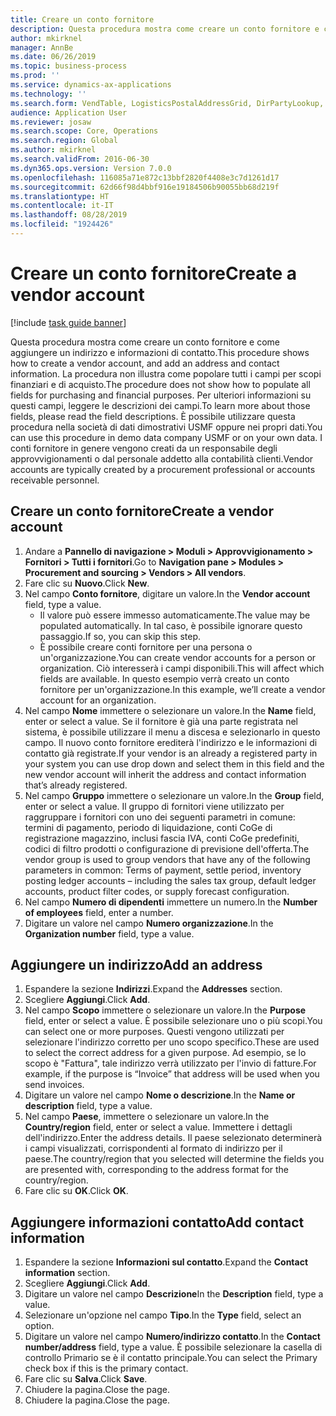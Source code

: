 ```yaml
---
title: Creare un conto fornitore
description: Questa procedura mostra come creare un conto fornitore e come aggiungere un indirizzo e informazioni di contatto.
author: mkirknel
manager: AnnBe
ms.date: 06/26/2019
ms.topic: business-process
ms.prod: ''
ms.service: dynamics-ax-applications
ms.technology: ''
ms.search.form: VendTable, LogisticsPostalAddressGrid, DirPartyLookup, LogisticsPostalAddress, SysLookupMultiSelectGrid
audience: Application User
ms.reviewer: josaw
ms.search.scope: Core, Operations
ms.search.region: Global
ms.author: mkirknel
ms.search.validFrom: 2016-06-30
ms.dyn365.ops.version: Version 7.0.0
ms.openlocfilehash: 116085a71e872c13bbf2820f4408e3c7d1261d17
ms.sourcegitcommit: 62d66f98d4bbf916e19184506b90055bb68d219f
ms.translationtype: HT
ms.contentlocale: it-IT
ms.lasthandoff: 08/28/2019
ms.locfileid: "1924426"
---
```

# <a name="create-a-vendor-account"></a><span data-ttu-id="497e5-103">Creare un conto fornitore</span><span class="sxs-lookup"><span data-stu-id="497e5-103">Create a vendor account</span></span>

[!include [task guide banner](../../includes/task-guide-banner.md)]

<span data-ttu-id="497e5-104">Questa procedura mostra come creare un conto fornitore e come aggiungere un indirizzo e informazioni di contatto.</span><span class="sxs-lookup"><span data-stu-id="497e5-104">This procedure shows how to create a vendor account, and add an address and contact information.</span></span> <span data-ttu-id="497e5-105">La procedura non illustra come popolare tutti i campi per scopi finanziari e di acquisto.</span><span class="sxs-lookup"><span data-stu-id="497e5-105">The procedure does not show how to populate all fields for purchasing and financial purposes.</span></span> <span data-ttu-id="497e5-106">Per ulteriori informazioni su questi campi, leggere le descrizioni dei campi.</span><span class="sxs-lookup"><span data-stu-id="497e5-106">To learn more about those fields, please read the field descriptions.</span></span> <span data-ttu-id="497e5-107">È possibile utilizzare questa procedura nella società di dati dimostrativi USMF oppure nei propri dati.</span><span class="sxs-lookup"><span data-stu-id="497e5-107">You can use this procedure in demo data company USMF or on your own data.</span></span> <span data-ttu-id="497e5-108">I conti fornitore in genere vengono creati da un responsabile degli approvvigionamenti o dal personale addetto alla contabilità clienti.</span><span class="sxs-lookup"><span data-stu-id="497e5-108">Vendor accounts are typically created by a procurement professional or accounts receivable personnel.</span></span>


## <a name="create-a-vendor-account"></a><span data-ttu-id="497e5-109">Creare un conto fornitore</span><span class="sxs-lookup"><span data-stu-id="497e5-109">Create a vendor account</span></span>
1. <span data-ttu-id="497e5-110">Andare a **Pannello di navigazione > Moduli > Approvvigionamento > Fornitori > Tutti i fornitori**.</span><span class="sxs-lookup"><span data-stu-id="497e5-110">Go to **Navigation pane > Modules > Procurement and sourcing > Vendors > All vendors**.</span></span>
2. <span data-ttu-id="497e5-111">Fare clic su **Nuovo**.</span><span class="sxs-lookup"><span data-stu-id="497e5-111">Click **New**.</span></span>
3. <span data-ttu-id="497e5-112">Nel campo **Conto fornitore**, digitare un valore.</span><span class="sxs-lookup"><span data-stu-id="497e5-112">In the **Vendor account** field, type a value.</span></span>
    - <span data-ttu-id="497e5-113">Il valore può essere immesso automaticamente.</span><span class="sxs-lookup"><span data-stu-id="497e5-113">The value may be populated automatically.</span></span> <span data-ttu-id="497e5-114">In tal caso, è possibile ignorare questo passaggio.</span><span class="sxs-lookup"><span data-stu-id="497e5-114">If so, you can skip this step.</span></span>  
    - <span data-ttu-id="497e5-115">È possibile creare conti fornitore per una persona o un'organizzazione.</span><span class="sxs-lookup"><span data-stu-id="497e5-115">You can create vendor accounts for a person or organization.</span></span> <span data-ttu-id="497e5-116">Ciò interesserà i campi disponibili.</span><span class="sxs-lookup"><span data-stu-id="497e5-116">This will affect which fields are available.</span></span> <span data-ttu-id="497e5-117">In questo esempio verrà creato un conto fornitore per un'organizzazione.</span><span class="sxs-lookup"><span data-stu-id="497e5-117">In this example, we’ll create a vendor account for an organization.</span></span>   
4. <span data-ttu-id="497e5-118">Nel campo **Nome** immettere o selezionare un valore.</span><span class="sxs-lookup"><span data-stu-id="497e5-118">In the **Name** field, enter or select a value.</span></span> <span data-ttu-id="497e5-119">Se il fornitore è già una parte registrata nel sistema, è possibile utilizzare il menu a discesa e selezionarlo in questo campo. Il nuovo conto fornitore erediterà l'indirizzo e le informazioni di contatto già registrate.</span><span class="sxs-lookup"><span data-stu-id="497e5-119">If your vendor is an already a registered party in your system you can use drop down and select them in this field and the new vendor account will inherit the address and contact information that’s already registered.</span></span>
5. <span data-ttu-id="497e5-120">Nel campo **Gruppo** immettere o selezionare un valore.</span><span class="sxs-lookup"><span data-stu-id="497e5-120">In the **Group** field, enter or select a value.</span></span> <span data-ttu-id="497e5-121">Il gruppo di fornitori viene utilizzato per raggruppare i fornitori con uno dei seguenti parametri in comune: termini di pagamento, periodo di liquidazione, conti CoGe di registrazione magazzino, inclusi fascia IVA, conti CoGe predefiniti, codici di filtro prodotti o configurazione di previsione dell'offerta.</span><span class="sxs-lookup"><span data-stu-id="497e5-121">The vendor group is used to group vendors that have any of the following parameters in common: Terms of payment, settle period, inventory posting ledger accounts – including the sales tax group, default ledger accounts, product filter codes, or supply forecast configuration.</span></span>
6. <span data-ttu-id="497e5-122">Nel campo **Numero di dipendenti** immettere un numero.</span><span class="sxs-lookup"><span data-stu-id="497e5-122">In the **Number of employees** field, enter a number.</span></span>
7. <span data-ttu-id="497e5-123">Digitare un valore nel campo **Numero organizzazione**.</span><span class="sxs-lookup"><span data-stu-id="497e5-123">In the **Organization number** field, type a value.</span></span>

## <a name="add-an-address"></a><span data-ttu-id="497e5-124">Aggiungere un indirizzo</span><span class="sxs-lookup"><span data-stu-id="497e5-124">Add an address</span></span>
1. <span data-ttu-id="497e5-125">Espandere la sezione **Indirizzi**.</span><span class="sxs-lookup"><span data-stu-id="497e5-125">Expand the **Addresses** section.</span></span>
2. <span data-ttu-id="497e5-126">Scegliere **Aggiungi**.</span><span class="sxs-lookup"><span data-stu-id="497e5-126">Click **Add**.</span></span>
3. <span data-ttu-id="497e5-127">Nel campo **Scopo** immettere o selezionare un valore.</span><span class="sxs-lookup"><span data-stu-id="497e5-127">In the **Purpose** field, enter or select a value.</span></span> <span data-ttu-id="497e5-128">È possibile selezionare uno o più scopi.</span><span class="sxs-lookup"><span data-stu-id="497e5-128">You can select one or more purposes.</span></span> <span data-ttu-id="497e5-129">Questi vengono utilizzati per selezionare l'indirizzo corretto per uno scopo specifico.</span><span class="sxs-lookup"><span data-stu-id="497e5-129">These are used to select the correct address for a given purpose.</span></span> <span data-ttu-id="497e5-130">Ad esempio, se lo scopo è "Fattura", tale indirizzo verrà utilizzato per l'invio di fatture.</span><span class="sxs-lookup"><span data-stu-id="497e5-130">For example, if the purpose is “Invoice” that address will be used when you send invoices.</span></span>
4. <span data-ttu-id="497e5-131">Digitare un valore nel campo **Nome o descrizione**.</span><span class="sxs-lookup"><span data-stu-id="497e5-131">In the **Name or description** field, type a value.</span></span>
5. <span data-ttu-id="497e5-132">Nel campo **Paese**, immettere o selezionare un valore.</span><span class="sxs-lookup"><span data-stu-id="497e5-132">In the **Country/region** field, enter or select a value.</span></span> <span data-ttu-id="497e5-133">Immettere i dettagli dell'indirizzo.</span><span class="sxs-lookup"><span data-stu-id="497e5-133">Enter the address details.</span></span> <span data-ttu-id="497e5-134">Il paese selezionato determinerà i campi visualizzati, corrispondenti al formato di indirizzo per il paese.</span><span class="sxs-lookup"><span data-stu-id="497e5-134">The country/region that you selected will determine the fields you are presented with, corresponding to the address format for the country/region.</span></span> 
6. <span data-ttu-id="497e5-135">Fare clic su **OK**.</span><span class="sxs-lookup"><span data-stu-id="497e5-135">Click **OK**.</span></span>

## <a name="add-contact-information"></a><span data-ttu-id="497e5-136">Aggiungere informazioni contatto</span><span class="sxs-lookup"><span data-stu-id="497e5-136">Add contact information</span></span>
1. <span data-ttu-id="497e5-137">Espandere la sezione **Informazioni sul contatto**.</span><span class="sxs-lookup"><span data-stu-id="497e5-137">Expand the **Contact information** section.</span></span>
2. <span data-ttu-id="497e5-138">Scegliere **Aggiungi**.</span><span class="sxs-lookup"><span data-stu-id="497e5-138">Click **Add**.</span></span>
3. <span data-ttu-id="497e5-139">Digitare un valore nel campo **Descrizione**</span><span class="sxs-lookup"><span data-stu-id="497e5-139">In the **Description** field, type a value.</span></span>
4. <span data-ttu-id="497e5-140">Selezionare un'opzione nel campo **Tipo**.</span><span class="sxs-lookup"><span data-stu-id="497e5-140">In the **Type** field, select an option.</span></span>
5. <span data-ttu-id="497e5-141">Digitare un valore nel campo **Numero/indirizzo contatto**.</span><span class="sxs-lookup"><span data-stu-id="497e5-141">In the **Contact number/address** field, type a value.</span></span> <span data-ttu-id="497e5-142">È possibile selezionare la casella di controllo Primario se è il contatto principale.</span><span class="sxs-lookup"><span data-stu-id="497e5-142">You can select the Primary check box if this is the primary contact.</span></span>  
6. <span data-ttu-id="497e5-143">Fare clic su **Salva**.</span><span class="sxs-lookup"><span data-stu-id="497e5-143">Click **Save**.</span></span>
7. <span data-ttu-id="497e5-144">Chiudere la pagina.</span><span class="sxs-lookup"><span data-stu-id="497e5-144">Close the page.</span></span>
8. <span data-ttu-id="497e5-145">Chiudere la pagina.</span><span class="sxs-lookup"><span data-stu-id="497e5-145">Close the page.</span></span>

